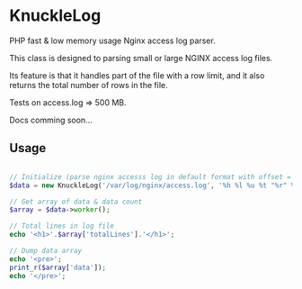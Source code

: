 # KnuckleLog

PHP fast & low memory usage Nginx access log parser.

This class is designed to parsing small or large NGINX access log files.

Its feature is that it handles part of the file with a row limit, and it also returns the total number of rows in the file.

Tests on access.log => 500 MB.

Docs comming soon...

## Usage

```php

// Initialize (parse nginx accesss log in default format with offset = 0 and limit 10 lines 
$data = new KnuckleLog('/var/log/nginx/access.log', '%h %l %u %t "%r" %>s %O "%{Referer}i" \"%{User-Agent}i"', 0, 10);

// Get array of data & data count
$array = $data->worker();

// Total lines in log file
echo '<h1>'.$array['totalLines'].'</h1>';

// Dump data array
echo '<pre>';
print_r($array['data']);
echo '</pre>';

```
